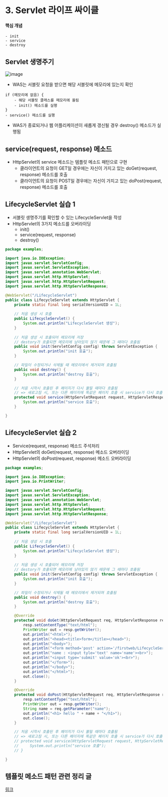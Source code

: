# 3. Servlet 라이프 싸이클
#### 핵심 개념
```
- init
- service
- destroy
```

## Servlet 생명주기
![image](https://user-images.githubusercontent.com/57928612/112743355-907d4e00-8fd1-11eb-9625-d0ae34f77edf.png)

- WAS는 서블릿 요청을 받으면 해당 서블릿에 메모리에 있는지 확인
```
if (메모리에 없음) {
    - 해당 서블릿 클래스를 메모리에 올림
    - init() 메소드를 실행
}
- service() 메소드를 실행
```
- WAS가 종료되거나 웹 어플리케이션이 새롭게 갱신될 경우 destroy() 메소드가 실행됨

## service(request, response) 메소드
- HttpServlet의 service 메소드는 템플릿 메소드 패턴으로 구현
  - 클라이언트의 요청이 GET일 경우에는 자신이 가지고 있는 doGet(request, response) 메소드를 호출
  - 클라이언트의 요청이 POST일 경우에는 자신이 가지고 있는 doPost(request, response) 메소드를 호출

## LifecycleServlet 실습 1
- 서블릿 생명주기를 확인할 수 있는 LifecycleServlet을 작성
- HttpServlet의 3가지 메소드를 오버라이딩
  - init()
  - service(request, response)
  - destroy()
```java
package examples;

import java.io.IOException;
import javax.servlet.ServletConfig;
import javax.servlet.ServletException;
import javax.servlet.annotation.WebServlet;
import javax.servlet.http.HttpServlet;
import javax.servlet.http.HttpServletRequest;
import javax.servlet.http.HttpServletResponse;

@WebServlet("/LifecycleServlet")
public class LifecycleServlet extends HttpServlet {
	private static final long serialVersionUID = 1L;
	
	// 처음 생성 시 호출
    public LifecycleServlet() {
        System.out.println("LifecycleServlet 생성");
    }
    
    // 처음 생성 시 호출되어 메모리에 저장
    // destory가 호출되면 메모리에 남아있지 않기 때문에 그 때마다 호출됨
    public void init(ServletConfig config) throws ServletException {
		System.out.println("init 호출");
	}

	// 파일이 수정되거나 삭제될 때 메모리에서 제거되며 호출됨
	public void destroy() {
		System.out.println("destroy 호출");
	}

	// 처음 시작시 호출된 후 페이지가 다시 불릴 때마다 호출됨
	// => 새로고침 시, 또는 다른 페이지에 똑같은 페이지 호출 시 service가 다시 호출됨
	protected void service(HttpServletRequest request, HttpServletResponse response) throws ServletException, IOException {
		System.out.println("service 호출");
	}

}
```

## LifecycleServlet 실습 2
- Service(request, response) 메소드 주석처리
- HttpServlet의 doGet(request, response) 메소드 오버라이딩
- HttpServlet의 doPost(request, response) 메소드 오버라이딩
```java
package examples;

import java.io.IOException;
import java.io.PrintWriter;

import javax.servlet.ServletConfig;
import javax.servlet.ServletException;
import javax.servlet.annotation.WebServlet;
import javax.servlet.http.HttpServlet;
import javax.servlet.http.HttpServletRequest;
import javax.servlet.http.HttpServletResponse;

@WebServlet("/LifecycleServlet")
public class LifecycleServlet extends HttpServlet {
	private static final long serialVersionUID = 1L;
	
	// 처음 생성 시 호출
    public LifecycleServlet() {
        System.out.println("LifecycleServlet 생성");
    }
    
    // 처음 생성 시 호출되어 메모리에 저장
    // destory가 호출되면 메모리에 남아있지 않기 때문에 그 때마다 호출됨
	public void init(ServletConfig config) throws ServletException {
		System.out.println("init 호출");
	}

	// 파일이 수정되거나 삭제될 때 메모리에서 제거되며 호출됨
	public void destroy() {
		System.out.println("destroy 호출");
	}

	@Override
	protected void doGet(HttpServletRequest req, HttpServletResponse resp) throws ServletException, IOException {
		resp.setContentType("text/html");
		PrintWriter out = resp.getWriter();
		out.println("<html>");
		out.println("<head><title>form</title></head>");
		out.println("<body>");
		out.println("<form method='post' action='/firstweb/LifecycleServlet'>");
		out.println("name : <input tyle='text' name='name'><br>");
		out.println("<input type='submit' value='ok'><br>");
		out.println("</form>");
		out.println("</body>");
		out.println("</html>");
		out.close();
	}

	@Override
	protected void doPost(HttpServletRequest req, HttpServletResponse resp) throws ServletException, IOException {
		resp.setContentType("text/html");
		PrintWriter out = resp.getWriter();
		String name = req.getParameter("name");
		out.println("<h1> hello " + name + "</h1>");
		out.close();
	}

	// 처음 시작시 호출된 후 페이지가 다시 불릴 때마다 호출됨
	// => 새로고침 시, 또는 다른 페이지에 똑같은 페이지 호출 시 service가 다시 호출됨
	// protected void service(HttpServletRequest request, HttpServletResponse response) throws ServletException, IOException {
	//     System.out.println("service 호출");
	// }

}

```

## 템플릿 메소드 패턴 관련 정리 글
[링크](http://jdm.kr/blog/116)
